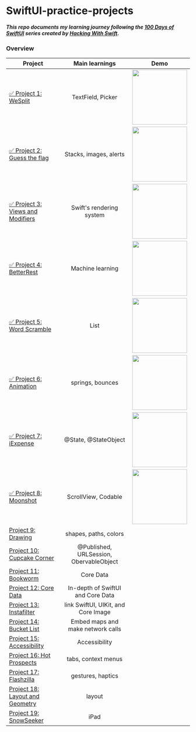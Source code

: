 # SwiftUI-practice-projects

***This repo documents my learning journey following the [100 Days of SwiftUI](https://www.hackingwithswift.com/100/swiftui) series created by [Hacking With Swift](https://www.hackingwithswift.com/).***

### Overview

| Project    | Main learnings | Demo | 
| ---------------- |:-------------:| --------- |
| [✅ Project 1: WeSplit](https://www.hackingwithswift.com/books/ios-swiftui/wesplit-introduction) | TextField, Picker | <img width=150 src="https://github.com/qingqingqingli/SwiftUI-practice-projects/blob/main/demo/project1.png">
| [✅ Project 2: Guess the flag](https://www.hackingwithswift.com/books/ios-swiftui/guess-the-flag-introduction) | Stacks, images, alerts | <img width=150 src="https://github.com/qingqingqingli/SwiftUI-practice-projects/blob/main/demo/project2.png">
| [✅ Project 3: Views and Modifiers](https://www.hackingwithswift.com/books/ios-swiftui/views-and-modifiers-introduction) | Swift's rendering system | <img width=150 src="https://github.com/qingqingqingli/SwiftUI-practice-projects/blob/main/demo/project3.png">
| [✅ Project 4: BetterRest](https://www.hackingwithswift.com/books/ios-swiftui/betterrest-introduction) | Machine learning | <img width=150 src="https://github.com/qingqingqingli/SwiftUI-practice-projects/blob/main/demo/project4-2.png">
| [✅ Project 5: Word Scramble](https://www.hackingwithswift.com/books/ios-swiftui/word-scramble-introduction) | List | <img width=150 src="https://github.com/qingqingqingli/SwiftUI-practice-projects/blob/main/demo/project5-1.png">
| [✅ Project 6: Animation](https://www.hackingwithswift.com/books/ios-swiftui/animation-introduction) | springs, bounces | <img width=150 src="https://github.com/qingqingqingli/SwiftUI-practice-projects/blob/main/demo/project6.gif">
| [✅ Project 7: iExpense](https://www.hackingwithswift.com/books/ios-swiftui/iexpense-introduction) | @State, @StateObject | <img width=150 src="https://github.com/qingqingqingli/SwiftUI-practice-projects/blob/main/demo/project7.png">
| [✅ Project 8: Moonshot](https://www.hackingwithswift.com/books/ios-swiftui/moonshot-introduction) | ScrollView, Codable | <img width=150 src="https://github.com/qingqingqingli/SwiftUI-practice-projects/blob/main/demo/project8.gif">
| [Project 9: Drawing](https://www.hackingwithswift.com/books/ios-swiftui/drawing-introduction) | shapes, paths, colors |
| [Project 10: Cupcake Corner](https://www.hackingwithswift.com/books/ios-swiftui/cupcake-corner-introduction) | @Published, URLSession, ObervableObject |
| [Project 11: Bookworm](https://www.hackingwithswift.com/books/ios-swiftui/bookworm-introduction) | Core Data |
| [Project 12: Core Data](https://www.hackingwithswift.com/books/ios-swiftui/core-data-introduction) | In-depth of SwiftUI and Core Data |
| [Project 13: Instafilter](https://www.hackingwithswift.com/books/ios-swiftui/instafilter-introduction) | link SwiftUI, UIKit, and Core Image |
| [Project 14: Bucket List](https://www.hackingwithswift.com/books/ios-swiftui/bucket-list-introduction) | Embed maps and make network calls |
| [Project 15: Accessibility](https://www.hackingwithswift.com/books/ios-swiftui/accessibility-introduction) | Accessibility |
| [Project 16: Hot Prospects](https://www.hackingwithswift.com/books/ios-swiftui/hot-prospects-introduction) | tabs, context menus |
| [Project 17: Flashzilla](https://www.hackingwithswift.com/books/ios-swiftui/flashzilla-introduction) | gestures, haptics |
| [Project 18: Layout and Geometry](https://www.hackingwithswift.com/books/ios-swiftui/layout-and-geometry-introduction) | layout |
| [Project 19: SnowSeeker](https://www.hackingwithswift.com/books/ios-swiftui/snowseeker-introduction) | iPad |